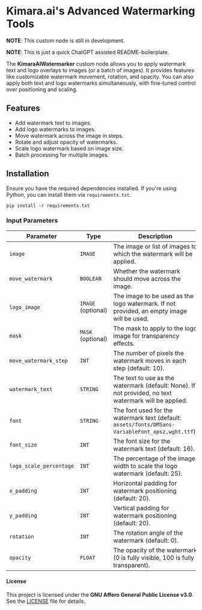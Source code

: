 # Kimara.ai's Advanced Watermarking Tools

**NOTE**: This custom node is still in development.

**NOTE**: This is just a quick ChatGPT assisted README-boilerplate.

The **KimaraAIWatermarker** custom node allows you to apply watermark text and logo overlays to images (or a batch of images). It provides features like customizable watermark movement, rotation, and opacity. You can also apply both text and logo watermarks simultaneously, with fine-tuned control over positioning and scaling.

## Features

- Add watermark text to images.
- Add logo watermarks to images.
- Move watermark across the image in steps.
- Rotate and adjust opacity of watermarks.
- Scale logo watermark based on image size.
- Batch processing for multiple images.

## Installation

Ensure you have the required dependencies installed. If you're using Python, you can install them via `requirements.txt`.

```
pip install -r requirements.txt
```

### Input Parameters

| Parameter               | Type               | Description                                                                                           |
| ----------------------- | ------------------ | ----------------------------------------------------------------------------------------------------- |
| `image`                 | `IMAGE`            | The image or list of images to which the watermark will be applied.                                   |
| `move_watermark`        | `BOOLEAN`          | Whether the watermark should move across the image.                                                   |
| `logo_image`            | `IMAGE` (optional) | The image to be used as the logo watermark. If not provided, an empty image will be used.             |
| `mask`                  | `MASK` (optional)  | The mask to apply to the logo image for transparency effects.                                         |
| `move_watermark_step`   | `INT`              | The number of pixels the watermark moves in each step (default: 10).                                  |
| `watermark_text`        | `STRING`           | The text to use as the watermark (default: None). If not provided, no text watermark will be applied. |
| `font`                  | `STRING`           | The font used for the watermark text (default: `assets/fonts/DMSans-VariableFont_opsz,wght.ttf`).     |
| `font_size`             | `INT`              | The font size for the watermark text (default: 16).                                                   |
| `logo_scale_percentage` | `INT`              | The percentage of the image width to scale the logo watermark (default: 25).                          |
| `x_padding`             | `INT`              | Horizontal padding for watermark positioning (default: 20).                                           |
| `y_padding`             | `INT`              | Vertical padding for watermark positioning (default: 20).                                             |
| `rotation`              | `INT`              | The rotation angle of the watermark (default: 0).                                                     |
| `opacity`               | `FLOAT`            | The opacity of the watermark (0 is fully visible, 100 is fully transparent).                          |

#### License

This project is licensed under the **GNU Affero General Public License v3.0**. See the [LICENSE](./LICENSE) file for details.
